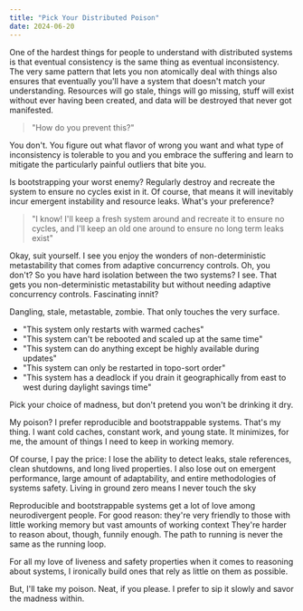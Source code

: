 ```yaml
---
title: "Pick Your Distributed Poison"
date: 2024-06-20
---
```


One of the hardest things for people to understand with distributed systems is that eventual consistency is the same thing as eventual inconsistency.
The very same pattern that lets you non atomically deal with things also ensures that eventually you'll have a system that doesn't match your understanding.
Resources will go stale, things will go missing, stuff will exist without ever having been created, and data will be destroyed that never got manifested.

> "How do you prevent this?"

You don't.
You figure out what flavor of wrong you want and what type of inconsistency is tolerable to you and you embrace the suffering and learn to mitigate the particularly painful outliers that bite you.

Is bootstrapping your worst enemy?
Regularly destroy and recreate the system to ensure no cycles exist in it.
Of course, that means it will inevitably incur emergent instability and resource leaks.
What's your preference?

> "I know! I'll keep a fresh system around and recreate it to ensure no cycles, and I'll keep an old one around to ensure no long term leaks exist"

Okay, suit yourself.
I see you enjoy the wonders of non-deterministic metastability that comes from adaptive concurrency controls.
Oh, you don't?
So you have hard isolation between the two systems?
I see.
That gets you non-deterministic metastability but without needing adaptive concurrency controls.
Fascinating innit?

Dangling, stale, metastable, zombie.
That only touches the very surface.

- "This system only restarts with warmed caches"
- "This system can't be rebooted and scaled up at the same time"
- "This system can do anything except be highly available during updates"
- "This system can only be restarted in topo-sort order"
- "This system has a deadlock if you drain it geographically from east to west during daylight savings time"

Pick your choice of madness, but don't pretend you won't be drinking it dry.

My poison?
I prefer reproducible and bootstrappable systems.
That's my thing.
I want cold caches, constant work, and young state.
It minimizes, for me, the amount of things I need to keep in working memory.

Of course, I pay the price: I lose the ability to detect leaks, stale references, clean shutdowns, and long lived properties.
I also lose out on emergent performance, large amount of adaptability, and entire methodologies of systems safety.
Living in ground zero means I never touch the sky

Reproducible and bootstrappable systems get a lot of love among neurodivergent people.
For good reason: they're very friendly to those with little working memory but vast amounts of working context They're harder to reason about, though, funnily enough.
The path to running is never the same as the running loop.

For all my love of liveness and safety properties when it comes to reasoning about systems, I ironically build ones that rely as little on them as possible.

But, I'll take my poison.
Neat, if you please.
I prefer to sip it slowly and savor the madness within.
